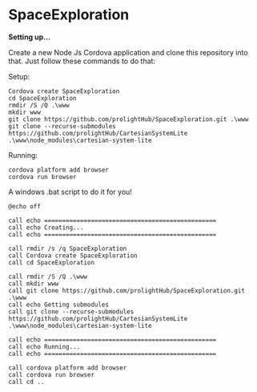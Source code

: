 # SpaceExploration

**Setting up...**

Create a new Node Js Cordova application and clone this repository into that.
Just follow these commands to do that:

Setup:
```
Cordova create SpaceExploration
cd SpaceExploration
rmdir /S /Q .\www
mkdir www
git clone https://github.com/prolightHub/SpaceExploration.git .\www
git clone --recurse-submodules https://github.com/prolightHub/CartesianSystemLite .\www\node_modules\cartesian-system-lite
```

Running:
```
cordova platform add browser
cordova run browser
```









A windows .bat script to do it for you!

```
@echo off

call echo ================================================
call echo Creating...
call echo ================================================

call rmdir /s /q SpaceExploration
call Cordova create SpaceExploration
call cd SpaceExploration

call rmdir /S /Q .\www
call mkdir www
call git clone https://github.com/prolightHub/SpaceExploration.git .\www
call echo Getting submodules
call git clone --recurse-submodules https://github.com/prolightHub/CartesianSystemLite .\www\node_modules\cartesian-system-lite

call echo ================================================
call echo Running...
call echo ================================================

call cordova platform add browser
call cordova run browser
call cd ..
```